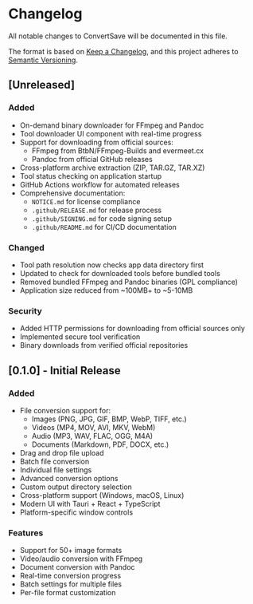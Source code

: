 # Changelog

All notable changes to ConvertSave will be documented in this file.

The format is based on [Keep a Changelog](https://keepachangelog.com/en/1.0.0/),
and this project adheres to [Semantic Versioning](https://semver.org/spec/v2.0.0.html).

## [Unreleased]

### Added

- On-demand binary downloader for FFmpeg and Pandoc
- Tool downloader UI component with real-time progress
- Support for downloading from official sources:
  - FFmpeg from BtbN/FFmpeg-Builds and evermeet.cx
  - Pandoc from official GitHub releases
- Cross-platform archive extraction (ZIP, TAR.GZ, TAR.XZ)
- Tool status checking on application startup
- GitHub Actions workflow for automated releases
- Comprehensive documentation:
  - `NOTICE.md` for license compliance
  - `.github/RELEASE.md` for release process
  - `.github/SIGNING.md` for code signing setup
  - `.github/README.md` for CI/CD documentation

### Changed

- Tool path resolution now checks app data directory first
- Updated to check for downloaded tools before bundled tools
- Removed bundled FFmpeg and Pandoc binaries (GPL compliance)
- Application size reduced from ~100MB+ to ~5-10MB

### Security

- Added HTTP permissions for downloading from official sources only
- Implemented secure tool verification
- Binary downloads from verified official repositories

## [0.1.0] - Initial Release

### Added

- File conversion support for:
  - Images (PNG, JPG, GIF, BMP, WebP, TIFF, etc.)
  - Videos (MP4, MOV, AVI, MKV, WebM)
  - Audio (MP3, WAV, FLAC, OGG, M4A)
  - Documents (Markdown, PDF, DOCX, etc.)
- Drag and drop file upload
- Batch file conversion
- Individual file settings
- Advanced conversion options
- Custom output directory selection
- Cross-platform support (Windows, macOS, Linux)
- Modern UI with Tauri + React + TypeScript
- Platform-specific window controls

### Features

- Support for 50+ image formats
- Video/audio conversion with FFmpeg
- Document conversion with Pandoc
- Real-time conversion progress
- Batch settings for multiple files
- Per-file format customization
